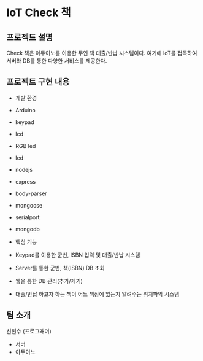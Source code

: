 # IoT Check 책

## 프로젝트 설명
Check 책은 아두이노를 이용한 무인 책 대출/반납 시스템이다.
여기에 IoT를 접목하여 서버와 DB를 통한 다양한 서비스를 제공한다.

## 프로젝트 구현 내용
- 개발 환경
* Arduino
 * keypad
 * lcd
 * RGB led
 * led
* nodejs
 * express
 * body-parser
 * mongoose
 * serialport
* mongodb

* 핵심 기능
 * Keypad를 이용한 군번, ISBN 입력 및 대출/반납 시스템
 * Server를 통한 군번, 책(ISBN) DB 조회
 * 웹을 통한 DB 관리(추가/제거)
 * 대출/반납 하고자 하는 책이 어느 책장에 있는지 알려주는 위치파악 시스템

## 팀 소개
신현수 (프로그래머)
* 서버
* 아두이노

